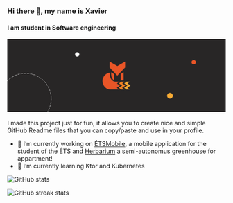 ### Hi there 👋, my name is Xavier
#### I am student in Software engineering
![I am student in Software engineering](https://raw.githubusercontent.com/apomalyn/apomalyn/main/Twitter%20banner.png)

I made this project just for fun, it allows you to create nice and simple GitHub Readme files that you can copy/paste and use in your profile.

- 🔭 I’m currently working on [ÉTSMobile](https://github.com/ApplETS/Notre-Dame), a mobile application for the student of the ÉTS and [Herbarium](https://github.com/botand/Herbarium-mobile) a semi-autonomus greenhouse for appartment!
- 🌱 I’m currently learning Ktor and Kubernetes 

![GitHub stats](https://github-readme-stats.vercel.app/api?username=apomalyn&show_icons=true)  

![GitHub streak stats](https://github-readme-streak-stats.herokuapp.com/?user=apomalyn)  

